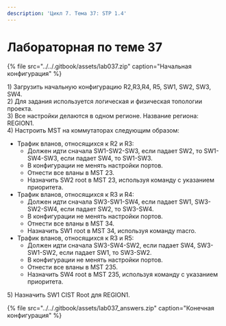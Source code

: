 ```yaml
---
description: 'Цикл 7. Тема 37: STP 1.4'
---
```


# Лабораторная по теме 37

{% file src="../../.gitbook/assets/lab037.zip" caption="Начальная конфигурация" %}

1\) Загрузить начальную конфигурацию R2,R3,R4, R5, SW1, SW2, SW3, SW4.  
2\) Для задания используется логическая и физическая топологии проекта.  
3\) Все настройки делаются в одном регионе. Название региона: REGION1.  
4\) Настроить MST на коммутаторах следующим образом:

* Трафик вланов, относящихся к R2 и R3:
  * Должен идти сначала SW1-SW2-SW3, если падает SW2, то SW1-SW4-SW3, если падает SW4, то SW1-SW3.
  * В конфигурации не менять настройки портов.
  * Отнести все вланы в MST 23.
  * Назначить SW2 root в MST 23, используя команду с указанием приоритета.
* Трафик вланов, относящихся к R3 и R4:
  * Должен идти сначала SW3-SW1-SW4, если падает SW1, SW3-SW2-SW4, если падает SW2, то SW3-SW4.
  * В конфигурации не менять настройки портов.
  * Отнести все вланы в MST 34.
  * Назначить SW1 root в MST 34, используя команду macro.
* Трафик вланов, относящихся к R3 и R5:
  * Должен идти сначала SW3-SW4-SW2, если падает SW4, SW3-SW1-SW2, если падает SW1, то SW3-SW2.
  * В конфигурации не менять настройки портов.
  * Отнести все вланы в MST 235.
  * Назначить SW4 root в MST 235, используя команду с указанием приоритета.

5\) Назначить SW1 CIST Root для REGION1.

{% file src="../../.gitbook/assets/lab037\_answers.zip" caption="Конечная конфигурация" %}

